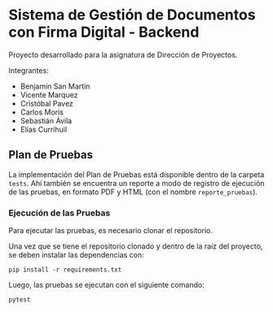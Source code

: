 # Sistema de Gestión de Documentos con Firma Digital - Backend
Proyecto desarrollado para la asignatura de Dirección de Proyectos.

Integrantes: 
- Benjamin San Martin
- Vicente Marquez
- Cristóbal Pavez
- Carlos Moris
- Sebastián Ávila
- Elías Currihuil

## Plan de Pruebas
La implementación del Plan de Pruebas está disponible dentro de la carpeta `tests`. Ahí también se encuentra un reporte a modo de registro de ejecución de las pruebas, en formato PDF y HTML (con el nombre `reporte_pruebas`).

### Ejecución de las Pruebas

Para ejecutar las pruebas, es necesario clonar el repositorio.

Una vez que se tiene el repositorio clonado y dentro de la raíz del proyecto, se deben instalar las dependencias con:
```
pip install -r requirements.txt
```

Luego, las pruebas se ejecutan con el siguiente comando: 
```
pytest
```
